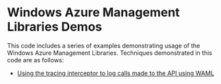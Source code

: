 # Windows Azure Management Libraries Demos #

This code includes a series of examples demonstrating usage of the Windows Azure Management Libraries. Techniques demonstrated in this code are as follows:

- [Using the tracing interceptor to log calls made to the API using WAML](http://www.bradygaster.com/post/tracing-with-the-management-libraries)